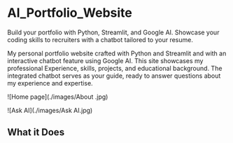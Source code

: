 # AI_Portfolio_Website
Build your portfolio with Python, Streamlit, and Google AI. Showcase your coding skills to recruiters with a chatbot tailored to your resume.

My personal portfolio website crafted with Python and Streamlit and with an interactive chatbot feature using Google AI. This site showcases my professional Experience, skills, projects, and educational background. The integrated chatbot serves as your guide, ready to answer questions about my experience and expertise.

![Home page](./images/About .jpg)

![Ask AI](./images/Ask AI.jpg)
## What it Does
